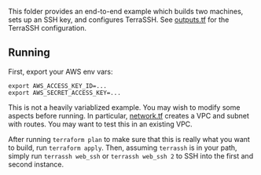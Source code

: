 This folder provides an end-to-end example which builds two machines, sets up an SSH key, and configures TerraSSH. See [outputs.tf](output.tf) for the TerraSSH configuration.

## Running

First, export your AWS env vars:

```
export AWS_ACCESS_KEY_ID=...
export AWS_SECRET_ACCESS_KEY=...
```

This is not a heavily variablized example. You may wish to modify some aspects before running. In particular, [network.tf](network.tf) creates a VPC and subnet with routes. You may want to test this in an existing VPC.

After running `terraform plan` to make sure that this is really what you want to build, run `terraform apply`. Then, assuming `terrassh` is in your path, simply run `terrassh web_ssh` or `terrassh web_ssh 2` to SSH into the first and second instance.
